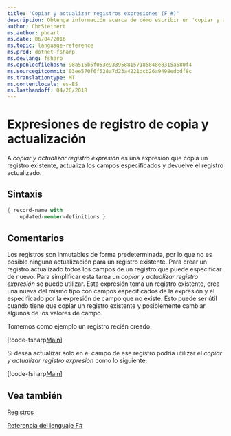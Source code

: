 ```yaml
---
title: 'Copiar y actualizar registros expresiones (F #)'
description: Obtenga información acerca de cómo escribir un 'copiar y actualizar registro expression' que copia las actualizaciones de registros, existente especificado campos y devuelve el registro actualizado.
author: ChrSteinert
ms.author: phcart
ms.date: 06/04/2016
ms.topic: language-reference
ms.prod: dotnet-fsharp
ms.devlang: fsharp
ms.openlocfilehash: 98a515b5f053e9339588157185848e8315a580f4
ms.sourcegitcommit: 03ee570f6f528a7d23a4221dcb26a9498edbdf8c
ms.translationtype: MT
ms.contentlocale: es-ES
ms.lasthandoff: 04/28/2018
---
```

# <a name="copy-and-update-record-expressions"></a>Expresiones de registro de copia y actualización

A *copiar y actualizar registro expresión* es una expresión que copia un registro existente, actualiza los campos especificados y devuelve el registro actualizado.


## <a name="syntax"></a>Sintaxis

```fsharp
{ record-name with
    updated-member-definitions }
```

## <a name="remarks"></a>Comentarios
Los registros son inmutables de forma predeterminada, por lo que no es posible ninguna actualización para un registro existente. Para crear un registro actualizado todos los campos de un registro que puede especificar de nuevo. Para simplificar esta tarea un *copiar y actualizar registro expresión* se puede utilizar. Esta expresión toma un registro existente, crea una nueva del mismo tipo con campos especificados de la expresión y el especificado por la expresión de campo que no existe.
Esto puede ser útil cuando tiene que copiar un registro existente y posiblemente cambiar algunos de los valores de campo.

Tomemos como ejemplo un registro recién creado.

[!code-fsharp[Main](../../../samples/snippets/fsharp/lang-ref-1/snippet1905.fs)]

Si desea actualizar solo en el campo de ese registro podría utilizar el *copiar y actualizar registro expresión* como lo siguiente:

[!code-fsharp[Main](../../../samples/snippets/fsharp/lang-ref-1/snippet1906.fs)]

## <a name="see-also"></a>Vea también
[Registros](records.md)

[Referencia del lenguaje F#](index.md)
